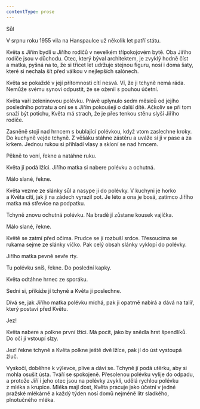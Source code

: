 ```yaml
---
contentType: prose
---
```


<section>

Sůl

V srpnu roku 1955 vila na Hanspaulce už několik let patří státu.

Květa s Jiřím bydlí u Jiřího rodičů v nevelkém třípokojovém bytě. Oba Jiřího rodiče jsou v důchodu. Otec, který býval architektem, je zvyklý hodně číst a matka, pyšná na to, že si třicet let udržuje stejnou figuru, nosí i doma šaty, které si nechala šít před válkou v nejlepších salónech.

Květa se pokaždé v její přítomnosti cítí nesvá. Ví, že ji tchyně nemá ráda. Nemůže svému synovi odpustit, že se oženil s pouhou účetní.

Květa vaří zeleninovou polévku. Právě uplynulo sedm měsíců od jejího posledního potratu a oni se s Jiřím pokoušejí o další dítě. Ačkoliv se při tom snaží být potichu, Květa má strach, že je přes tenkou stěnu slyší Jiřího rodiče.

Zasněně stojí nad hrncem s bublající polévkou, když vtom zaslechne kroky. Do kuchyně vejde tchyně. Z věšáku stáhne zástěru a uváže si ji v pase a za krkem. Jednou rukou si přihladí vlasy a skloní se nad hrncem.

Pěkně to voní, řekne a natáhne ruku.

Květa jí podá lžíci. Jiřího matka si nabere polévku a ochutná.

Málo slané, řekne.

Květa vezme ze slánky sůl a nasype ji do polévky. V kuchyni je horko a Květa cítí, jak jí na zádech vyrazil pot. Je léto a ona je bosá, zatímco Jiřího matka má střevíce na podpatku.

Tchyně znovu ochutná polévku. Na bradě jí zůstane kousek vajíčka.

Málo slané, řekne.

Květě se zatmí před očima. Prudce se jí rozbuší srdce. Třesoucíma se rukama sejme ze slánky víčko. Pak celý obsah slánky vyklopí do polévky.

Jiřího matka pevně sevře rty.

Tu polévku sníš, řekne. Do poslední kapky.

Květa odtáhne hrnec ze sporáku.

Sedni si, přikáže jí tchyně a Květa ji poslechne.

Dívá se, jak Jiřího matka polévku míchá, pak ji opatrně nabírá a dává na talíř, který postaví před Květu.

Jez!

Květa nabere a polkne první lžíci. Má pocit, jako by snědla hrst špendlíků. Do očí jí vstoupí slzy.

Jez! řekne tchyně a Květa polkne ještě dvě lžíce, pak jí do úst vystoupá žluč.

Vyskočí, doběhne k výlevce, plive a dáví se. Tchyně jí podá utěrku, aby si mohla osušit ústa. Tváří se spokojeně. Přesolenou polévku vylije do odpadu, a protože Jiří i jeho otec jsou na polévky zvyklí, udělá rychlou polévku z mléka a krupice. Mléka mají dost, Květa pracuje jako účetní v jedné pražské mlékárně a každý týden nosí domů nejméně litr sladkého, plnotučného mléka.

</section>
